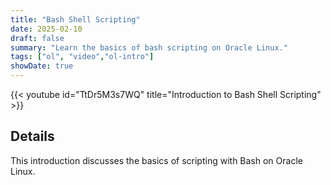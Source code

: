 ```yaml
---
title: "Bash Shell Scripting"
date: 2025-02-10
draft: false
summary: "Learn the basics of bash scripting on Oracle Linux."
tags: ["ol", "video","ol-intro"]
showDate: true
---
```


{{< youtube id="TtDr5M3s7WQ" title="Introduction to Bash Shell Scripting" >}}

## Details

This introduction discusses the basics of scripting with Bash on Oracle Linux.
